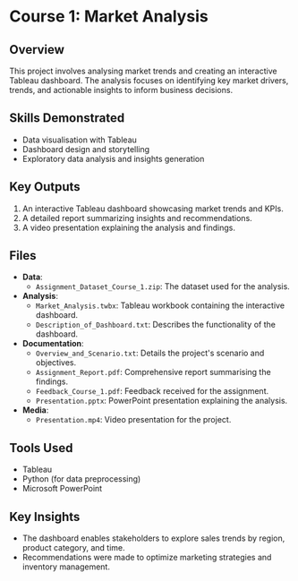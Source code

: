 # Course 1: Market Analysis
## Overview
This project involves analysing market trends and creating an interactive Tableau dashboard. The analysis focuses on identifying key market drivers, trends, and actionable insights to inform business decisions.

## Skills Demonstrated
- Data visualisation with Tableau
- Dashboard design and storytelling
- Exploratory data analysis and insights generation

## Key Outputs
1. An interactive Tableau dashboard showcasing market trends and KPIs.
2. A detailed report summarizing insights and recommendations.
3. A video presentation explaining the analysis and findings.

## Files
- **Data**:
  - `Assignment_Dataset_Course_1.zip`: The dataset used for the analysis.
- **Analysis**:
  - `Market_Analysis.twbx`: Tableau workbook containing the interactive dashboard.
  - `Description_of_Dashboard.txt`: Describes the functionality of the dashboard.
- **Documentation**:
  - `Overview_and_Scenario.txt`: Details the project's scenario and objectives.
  - `Assignment_Report.pdf`: Comprehensive report summarising the findings.
  - `Feedback_Course_1.pdf`: Feedback received for the assignment.
  - `Presentation.pptx`: PowerPoint presentation explaining the analysis.
- **Media**:
  - `Presentation.mp4`: Video presentation for the project.

## Tools Used
- Tableau
- Python (for data preprocessing)
- Microsoft PowerPoint

## Key Insights
- The dashboard enables stakeholders to explore sales trends by region, product category, and time.
- Recommendations were made to optimize marketing strategies and inventory management.

